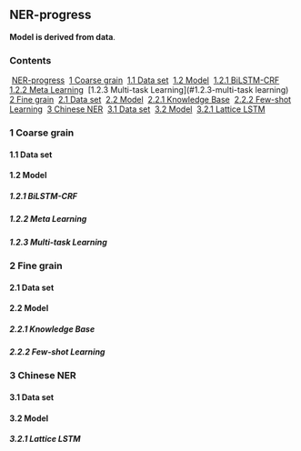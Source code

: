 ## NER-progress

**Model is derived from data**.



### Contents

​	[NER-progress](#ner-progress)
​	[1 Coarse grain](#1-coarse-grain)
​		[1.1 Data set](#1.1-data-set)
​		[1.2 Model](#1.2-model)
​			[1.2.1 BiLSTM-CRF](#1.2.1-bilstm-crf)
​			[1.2.2 Meta Learning](#1.2.2-meta-learning)
​			[1.2.3 Multi-task Learning](#1.2.3-multi-task learning)
​	[2 Fine grain](#2-fine-grain)
​		[2.1 Data set](#2.1-data-set)
​		[2.2 Model](#2.2-model)
​			[2.2.1 Knowledge Base](#2.2.1-knowledge-base)
​			[2.2.2 Few-shot Learning](#2.2.2-few-shot-learning)
​	[3 Chinese NER](#3-chinese-ner)
​		[3.1 Data set](#3.1-data-set)
​		[3.2 Model](#3.2-model)
​			[3.2.1 Lattice LSTM](#3.2.1-lattice-lstm)



### 1 Coarse grain



#### 1.1 Data set



#### 1.2 Model



##### 1.2.1 BiLSTM-CRF



##### 1.2.2 Meta Learning



##### 1.2.3 Multi-task Learning



### 2 Fine grain



#### 2.1 Data set



#### 2.2 Model



##### 2.2.1 Knowledge Base



##### 2.2.2 Few-shot Learning



### 3 Chinese NER



#### 3.1 Data set



#### 3.2 Model



##### 3.2.1 Lattice LSTM






